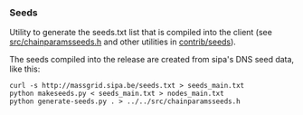 ### Seeds ###

Utility to generate the seeds.txt list that is compiled into the client
(see [src/chainparamsseeds.h](/src/chainparamsseeds.h) and other utilities in [contrib/seeds](/contrib/seeds)).

The seeds compiled into the release are created from sipa's DNS seed data, like this:

    curl -s http://massgrid.sipa.be/seeds.txt > seeds_main.txt
    python makeseeds.py < seeds_main.txt > nodes_main.txt
    python generate-seeds.py . > ../../src/chainparamsseeds.h


